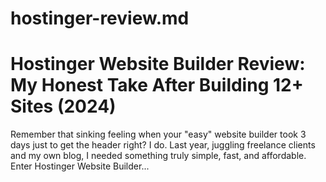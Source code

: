 # hostinger-review.md
# Hostinger Website Builder Review: My Honest Take After Building 12+ Sites (2024)

Remember that sinking feeling when your "easy" website builder took 3 days just to get the header right? I do. Last year, juggling freelance clients and my own blog, I needed something truly simple, fast, and affordable. Enter Hostinger Website Builder...
